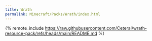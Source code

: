 ```yaml
---
title: Wrath
permalink: Minecraft/Packs/Wrath/index.html
---
```


{% remote_include https://raw.githubusercontent.com/Ceterai/wrath-resource-pack/refs/heads/main/README.md %}
